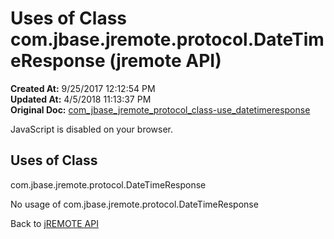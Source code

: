 # Uses of Class com.jbase.jremote.protocol.DateTimeResponse (jremote API)

**Created At:** 9/25/2017 12:12:54 PM  
**Updated At:** 4/5/2018 11:13:37 PM  
**Original Doc:** [com_jbase_jremote_protocol_class-use_datetimeresponse](https://docs.jbase.com/39271-class-use/com_jbase_jremote_protocol_class-use_datetimeresponse)  

<!--<br>    try {<br>        if (location.href.indexOf('is-external=true') == -1) {<br>            parent.document.title="Uses of Class com.jbase.jremote.protocol.DateTimeResponse (jremote   API)";<br>        }<br>    }<br>    catch(err) {<br>    }<br>//-->
JavaScript is disabled on your browser.



<!--<br>  allClassesLink = document.getElementById("allclasses\_navbar\_top");<br>  if(window==top) {<br>    allClassesLink.style.display = "block";<br>  }<br>  else {<br>    allClassesLink.style.display = "none";<br>  }<br>  //-->

## Uses of Class
com.jbase.jremote.protocol.DateTimeResponse

No usage of com.jbase.jremote.protocol.DateTimeResponse

Back to [jREMOTE API](com_jbase_jremote_package-summary)


